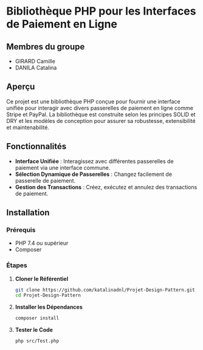 # Bibliothèque PHP pour les Interfaces de Paiement en Ligne

## Membres du groupe
- GIRARD Camille
- DANILA Catalina

## Aperçu

Ce projet est une bibliothèque PHP conçue pour fournir une interface unifiée pour interagir avec divers passerelles de paiement en ligne comme Stripe et PayPal. La bibliothèque est construite selon les principes SOLID et DRY et les modèles de conception pour assurer sa robustesse, extensibilité et maintenabilité.

## Fonctionnalités

- **Interface Unifiée** : Interagissez avec différentes passerelles de paiement via une interface commune.
- **Sélection Dynamique de Passerelles** : Changez facilement de passerelle de paiement.
- **Gestion des Transactions** : Créez, exécutez et annulez des transactions de paiement.

## Installation

### Prérequis

- PHP 7.4 ou supérieur
- Composer

### Étapes

1. **Cloner le Référentiel**

   ```bash
   git clone https://github.com/katalinadnl/Projet-Design-Pattern.git
   cd Projet-Design-Pattern


2. **Installer les Dépendances**

   ```bash
   composer install
   ```

3. **Tester le Code**

   ```bash
   php src/Test.php
   ```
